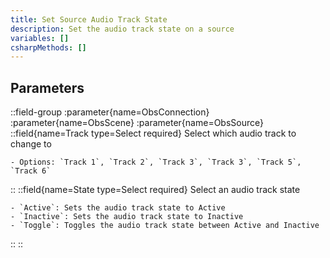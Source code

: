 ```yaml
---
title: Set Source Audio Track State
description: Set the audio track state on a source
variables: []
csharpMethods: []
---
```


## Parameters
::field-group
  :parameter{name=ObsConnection}
  :parameter{name=ObsScene}
  :parameter{name=ObsSource}
  ::field{name=Track type=Select required}
    Select which audio track to change to

    - Options: `Track 1`, `Track 2`, `Track 3`, `Track 3`, `Track 5`, `Track 6`
  ::
  ::field{name=State type=Select required}
    Select an audio track state

    - `Active`: Sets the audio track state to Active
    - `Inactive`: Sets the audio track state to Inactive
    - `Toggle`: Toggles the audio track state between Active and Inactive
  ::
::